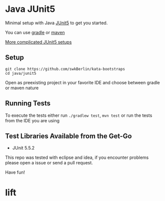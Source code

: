 # Java JUnit5

Minimal setup with Java [JUnit5](https://junit.org/junit5/) to get you started.

You can use [gradle](https://gradle.org/) or [maven](https://maven.apache.org/)

[More complicated JUnit5 setups](https://github.com/junit-team/junit5-samples)

## Setup

    git clone https://github.com/swkBerlin/kata-bootstraps
    cd java/junit5

Open as preexisting project in your favorite IDE and choose between gradle or maven nature

## Running Tests

To execute the tests either run `./gradlew test`, `mvn test` or run the tests from the IDE you are using

## Test Libraries Available from the Get-Go
- JUnit 5.5.2

This repo was tested with eclipse and idea, if you encounter problems please open a issue or send a pull request.

Have fun!
# lift
